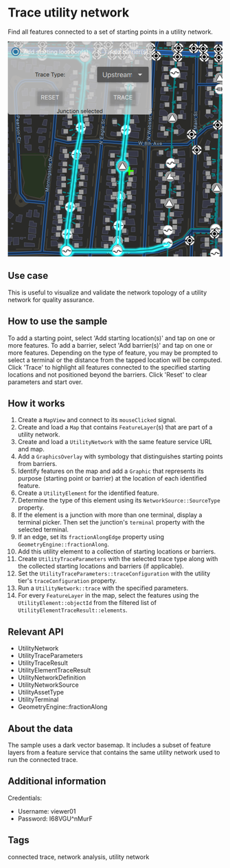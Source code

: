 # Trace utility network

Find all features connected to a set of starting points in a utility network.

![](screenshot.png)

## Use case

This is useful to visualize and validate the network topology of a utility network for quality assurance.

## How to use the sample

To add a starting point, select 'Add starting location(s)' and tap on one or more features. To add a barrier, select 'Add barrier(s)' and tap on one or more features. Depending on the type of feature, you may be prompted to select a terminal or the distance from the tapped location will be computed. Click 'Trace' to highlight all features connected to the specified starting locations and not positioned beyond the barriers. Click 'Reset' to clear parameters and start over.

## How it works

1. Create a `MapView` and connect to its `mouseClicked` signal.
2. Create and load a `Map` that contains `FeatureLayer`(s) that are part of a utility network.
3. Create and load a `UtilityNetwork` with the same feature service URL and map.
4. Add a `GraphicsOverlay` with symbology that distinguishes starting points from barriers.
5. Identify features on the map and add a `Graphic` that represents its purpose (starting point or barrier) at the location of each identified feature.
6.  Create a `UtilityElement` for the identified feature.
7.  Determine the type of this element using its `NetworkSource::SourceType` property.
8.  If the element is a junction with more than one terminal, display a terminal picker. Then set the junction's `terminal` property with the selected terminal.
9.  If an edge, set its `fractionAlongEdge` property using `GeometryEngine::fractionAlong`.
10. Add this utility element to a collection of starting locations or barriers.
11. Create `UtilityTraceParameters` with the selected trace type along with the collected starting locations and barriers (if applicable). 
12. Set the `UtilityTraceParameters::traceConfiguration` with the utility tier's `traceConfiguration` property.
13. Run a `UtilityNetwork::trace` with the specified parameters.
14. For every `FeatureLayer` in the map, select the features using the `UtilityElement::objectId` from the filtered list of `UtilityElementTraceResult::elements`.

## Relevant API

* UtilityNetwork
* UtilityTraceParameters
* UtilityTraceResult
* UtilityElementTraceResult
* UtilityNetworkDefinition
* UtilityNetworkSource
* UtilityAssetType
* UtilityTerminal
* GeometryEngine::fractionAlong

## About the data

The sample uses a dark vector basemap. It includes a subset of feature layers from a feature service that contains the same utility network used to run the connected trace.

## Additional information

Credentials:
* Username: viewer01
* Password: I68VGU^nMurF

## Tags

connected trace, network analysis, utility network
